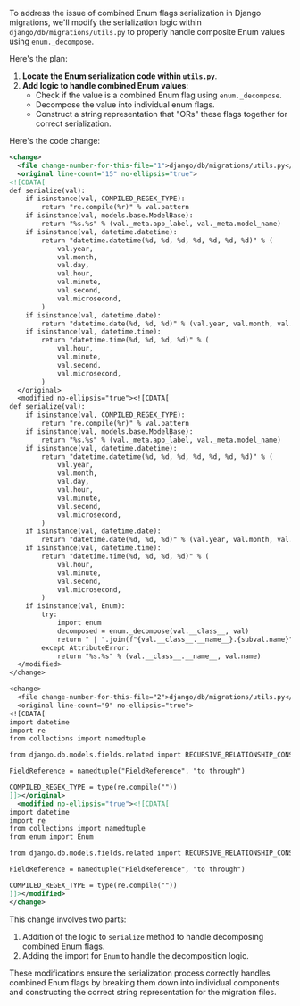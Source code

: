 To address the issue of combined Enum flags serialization in Django migrations, we'll modify the serialization logic within `django/db/migrations/utils.py` to properly handle composite Enum values using `enum._decompose`.

Here's the plan:

1. **Locate the Enum serialization code within `utils.py`**.
2. **Add logic to handle combined Enum values**:
   - Check if the value is a combined Enum flag using `enum._decompose`.
   - Decompose the value into individual enum flags.
   - Construct a string representation that "ORs" these flags together for correct serialization.

Here's the code change:

```xml
<change>
  <file change-number-for-this-file="1">django/db/migrations/utils.py</file>
  <original line-count="15" no-ellipsis="true">
<![CDATA[
def serialize(val):
    if isinstance(val, COMPILED_REGEX_TYPE):
        return "re.compile(%r)" % val.pattern
    if isinstance(val, models.base.ModelBase):
        return "%s.%s" % (val._meta.app_label, val._meta.model_name)
    if isinstance(val, datetime.datetime):
        return "datetime.datetime(%d, %d, %d, %d, %d, %d, %d)" % (
            val.year,
            val.month,
            val.day,
            val.hour,
            val.minute,
            val.second,
            val.microsecond,
        )
    if isinstance(val, datetime.date):
        return "datetime.date(%d, %d, %d)" % (val.year, val.month, val.day)
    if isinstance(val, datetime.time):
        return "datetime.time(%d, %d, %d, %d)" % (
            val.hour,
            val.minute,
            val.second,
            val.microsecond,
        )
  </original>
  <modified no-ellipsis="true"><![CDATA[
def serialize(val):
    if isinstance(val, COMPILED_REGEX_TYPE):
        return "re.compile(%r)" % val.pattern
    if isinstance(val, models.base.ModelBase):
        return "%s.%s" % (val._meta.app_label, val._meta.model_name)
    if isinstance(val, datetime.datetime):
        return "datetime.datetime(%d, %d, %d, %d, %d, %d, %d)" % (
            val.year,
            val.month,
            val.day,
            val.hour,
            val.minute,
            val.second,
            val.microsecond,
        )
    if isinstance(val, datetime.date):
        return "datetime.date(%d, %d, %d)" % (val.year, val.month, val.day)
    if isinstance(val, datetime.time):
        return "datetime.time(%d, %d, %d, %d)" % (
            val.hour,
            val.minute,
            val.second,
            val.microsecond,
        )
    if isinstance(val, Enum):
        try:
            import enum
            decomposed = enum._decompose(val.__class__, val)
            return " | ".join(f"{val.__class__.__name__}.{subval.name}" for subval in decomposed)
        except AttributeError:
            return "%s.%s" % (val.__class__.__name__, val.name)
  </modified>
</change>

<change>
  <file change-number-for-this-file="2">django/db/migrations/utils.py</file>
  <original line-count="9" no-ellipsis="true">
<![CDATA[
import datetime
import re
from collections import namedtuple

from django.db.models.fields.related import RECURSIVE_RELATIONSHIP_CONSTANT

FieldReference = namedtuple("FieldReference", "to through")

COMPILED_REGEX_TYPE = type(re.compile(""))
]]></original>
  <modified no-ellipsis="true"><![CDATA[
import datetime
import re
from collections import namedtuple
from enum import Enum

from django.db.models.fields.related import RECURSIVE_RELATIONSHIP_CONSTANT

FieldReference = namedtuple("FieldReference", "to through")

COMPILED_REGEX_TYPE = type(re.compile(""))
]]></modified>
</change>
```

This change involves two parts:
1. Addition of the logic to `serialize` method to handle decomposing combined Enum flags.
2. Adding the import for `Enum` to handle the decomposition logic.

These modifications ensure the serialization process correctly handles combined Enum flags by breaking them down into individual components and constructing the correct string representation for the migration files.